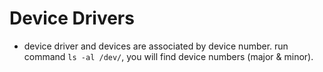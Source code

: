 # Device Drivers

- device driver and devices are associated by device number. run command `ls -al /dev/`, you will find device numbers (major & minor).
